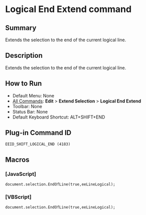 # Logical End Extend command

## Summary

Extends the selection to the end of the current logical line.

## Description

Extends the selection to the end of the current logical line.

## How to Run

- Default Menu: None
- [All Commands](../tools/all_commands): **Edit** \> **Extend Selection**
\> **Logical End Extend**
- Toolbar: None
- Status Bar: None
- Default Keyboard Shortcut: ALT+SHIFT+END

## Plug-in Command ID

```
EEID_SHIFT_LOGICAL_END (4183)```

## Macros

### \[JavaScript\]

```
document.selection.EndOfLine(true,eeLineLogical);
```

### \[VBScript\]

```
document.selection.EndOfLine(true,eeLineLogical);
```
